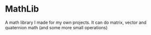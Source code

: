 # MathLib

A math library I made for my own projects. It can do matrix, vector and quaternion math (and some more small operations)
